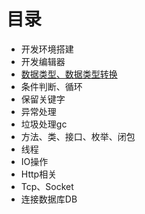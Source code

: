 # 目录

* 开发环境搭建
* 开发编辑器
* [数据类型、数据类型转换](/数据类型、数据类型转换.md)
* 条件判断、循环
* 保留关键字
* 异常处理
* 垃圾处理gc
* 方法、类、接口、枚举、闭包
* 线程
* IO操作
* Http相关
* Tcp、Socket
* 连接数据库DB



